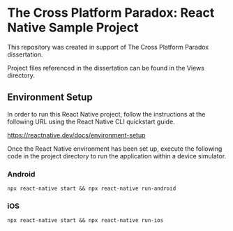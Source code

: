 # The Cross Platform Paradox: React Native Sample Project
This repository was created in support of The Cross Platform Paradox dissertation.

Project files referenced in the dissertation can be found in the Views directory.

## Environment Setup

In order to run this React Native project, follow the instructions at the following URL using  the React Native CLI quickstart guide.

https://reactnative.dev/docs/environment-setup

Once the React Native environment has been set up, execute the following code in the project directory to run the application within a device simulator.

### Android
`npx react-native start && npx react-native run-android`

### iOS
`npx react-native start && npx react-native run-ios`
